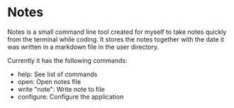 # Notes

Notes is a small command line tool created for myself to take notes quickly from the terminal while coding. It stores the notes together with the date it was written in a markdown file in the user directory.

Currently it has the following commands:

- help: See list of commands
- open: Open notes file
- write "note": Write note to file
- configure: Configure the application
